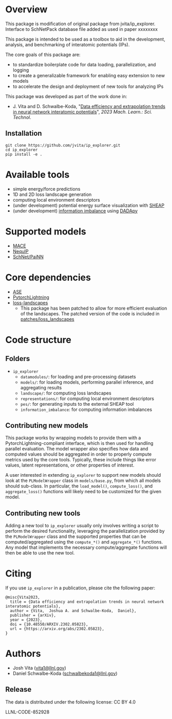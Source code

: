 # Overview

This package is modification of original package from jvita/ip_explorer.
Interface to SchNetPack database file added as used in paper xxxxxxxx


This package is intended to be used as a toolbox to aid in the development,
analysis, and benchmarking of interatomic potentials (IPs).

The core goals of this package are:
* to standardize boilerplate code for data loading, parallelization, and logging
* to create a generalizable framework for enabling easy extension to new models
* to accelerate the design and deployment of new tools for analyzing IPs

This package was developed as part of the work done in:
* J. Vita and D. Schwalbe-Koda, "[Data efficiency and extrapolation trends in neural network interatomic potentials](https://doi.org/10.1088/2632-2153/acf115)", _2023 Mach. Learn.: Sci.  Technol_.

## Installation
```
git clone https://github.com/jvita/ip_explorer.git
cd ip_explorer
pip install -e .
```

# Available tools
* simple energy/force predictions
* 1D and 2D loss landscape generation
* computing local environment descriptors
* (under development) potential energy surface visualization with [SHEAP](https://bitbucket.org/bshires/sheap/src/master/)
* (under development) [information imbalance](https://academic.oup.com/pnasnexus/article/1/2/pgac039/6568571) using [DADApy](https://github.com/sissa-data-science/DADApy) 

# Supported models
* [MACE](https://github.com/ACEsuit/mace)
* [NequIP](https://github.com/mir-group/nequip)
* [SchNet/PaiNN](https://github.com/atomistic-machine-learning/schnetpack)

# Core dependencies
* [ASE](https://wiki.fysik.dtu.dk/ase/)
* [PytorchLightning](https://lightning.ai/docs/pytorch/stable/)
* [loss-landscapes](https://github.com/marcellodebernardi/loss-landscapes)
  * This package has been patched to allow for more efficient evaluation of the landscapes. The patched version of the code is included in [patches/loss_landscapes](https://github.com/jvita/ip_explorer/tree/main/patches/loss_landscapes)

# Code structure

## Folders
* `ip_explorer`
    * `datamodules/`: for loading and pre-processing datasets
    * `models/`: for loading models, performing parallel inference, and aggregating results
    * `landscape/`: for computing loss landscapes
    * `representations/`: for computing local environment descriptors
    * `pes/`: for generating inputs to the external SHEAP tool
    * `information_imbalance`: for computing information imbalances

## Contributing new models
This package works by wrapping models to provide them with a
PytorchLightning-compliant interface, which is then used for handling parallel
evaluation. The model wrapper also specifies how data and computed values should
be aggregated in order to properly compute metrics used by the core tools.
Typically, these include things like error values, latent representations, or
other properties of interest.

A user interested in extending `ip_explorer` to support new models should look
at the `PLModelWrapper` class in `models/base.py`, from which all models should
sub-class. In particular, the `load_model()`, `compute_loss()`, and
`aggregate_loss()` functions will likely need to be customized for the given
model.

## Contributing new tools
Adding a new tool to `ip_explorer` usually only involves writing a script to
perform the desired functionality, leveraging the parallelization provided by
the `PLModelWrapper` class and the supported properties that can be
computed/aggregated using the `compute_*()` and `aggregate_*()` functions. Any
model that implements the necessary compute/aggregate functions will then be
able to use the new tool.

# Citing
If you use `ip_explorer` in a publication, please cite the following paper:

```
@misc{Vita2023,
  title = {Data efficiency and extrapolation trends in neural network interatomic potentials},
  author = {Vita,  Joshua A. and Schwalbe-Koda,  Daniel},
  publisher = {arXiv},
  year = {2023},
  doi = {10.48550/ARXIV.2302.05823},
  url = {https://arxiv.org/abs/2302.05823},
}
```

# Authors
* Josh Vita (vita1@llnl.gov)
* Daniel Schwalbe-Koda (schwalbekoda1@llnl.gov)

## Release

The data is distributed under the following license: CC BY 4.0

LLNL-CODE-852928
